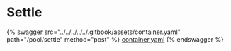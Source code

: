 # Settle

{% swagger src="../../../../../.gitbook/assets/container.yaml" path="/pool/settle" method="post" %}
[container.yaml](../../../../../.gitbook/assets/container.yaml)
{% endswagger %}
